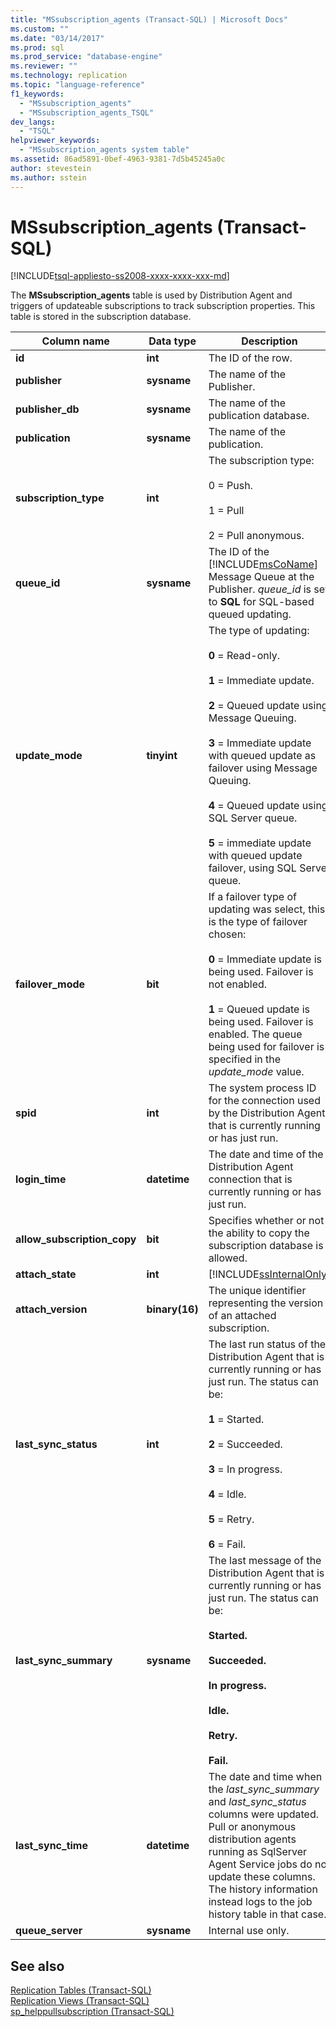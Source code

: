 ```yaml
---
title: "MSsubscription_agents (Transact-SQL) | Microsoft Docs"
ms.custom: ""
ms.date: "03/14/2017"
ms.prod: sql
ms.prod_service: "database-engine"
ms.reviewer: ""
ms.technology: replication
ms.topic: "language-reference"
f1_keywords: 
  - "MSsubscription_agents"
  - "MSsubscription_agents_TSQL"
dev_langs: 
  - "TSQL"
helpviewer_keywords: 
  - "MSsubscription_agents system table"
ms.assetid: 86ad5891-0bef-4963-9381-7d5b45245a0c
author: stevestein
ms.author: sstein
---
```

# MSsubscription_agents (Transact-SQL)
[!INCLUDE[tsql-appliesto-ss2008-xxxx-xxxx-xxx-md](../../includes/tsql-appliesto-ss2008-xxxx-xxxx-xxx-md.md)]

  The **MSsubscription_agents** table is used by Distribution Agent and triggers of updateable subscriptions to track subscription properties. This table is stored in the subscription database.  
  
|Column name|Data type|Description|  
|-----------------|---------------|-----------------|  
|**id**|**int**|The ID of the row.|  
|**publisher**|**sysname**|The name of the Publisher.|  
|**publisher_db**|**sysname**|The name of the publication database.|  
|**publication**|**sysname**|The name of the publication.|  
|**subscription_type**|**int**|The subscription type:<br /><br /> 0 = Push.<br /><br /> 1 = Pull<br /><br /> 2 = Pull anonymous.|  
|**queue_id**|**sysname**|The ID of the [!INCLUDE[msCoName](../../includes/msconame-md.md)] Message Queue at the Publisher. *queue_id* is set to **SQL** for SQL-based queued updating.|  
|**update_mode**|**tinyint**|The type of updating:<br /><br /> **0** = Read-only.<br /><br /> **1** = Immediate update.<br /><br /> **2** = Queued update using Message Queuing.<br /><br /> **3** = Immediate update with queued update as failover using Message Queuing.<br /><br /> **4** = Queued update using SQL Server queue.<br /><br /> **5** = immediate update with queued update failover, using SQL Server queue.|  
|**failover_mode**|**bit**|If a failover type of updating was select, this is the type of failover chosen:<br /><br /> **0** = Immediate update is being used. Failover is not enabled.<br /><br /> **1** = Queued update is being used. Failover is enabled. The queue being used for failover is specified in the *update_mode* value.|  
|**spid**|**int**|The system process ID for the connection used by the Distribution Agent that is currently running or has just run.|  
|**login_time**|**datetime**|The date and time of the Distribution Agent connection that is currently running or has just run.|  
|**allow_subscription_copy**|**bit**|Specifies whether or not the ability to copy the subscription database is allowed.|  
|**attach_state**|**int**|[!INCLUDE[ssInternalOnly](../../includes/ssinternalonly-md.md)]|  
|**attach_version**|**binary(16)**|The unique identifier representing the version of an attached subscription.|  
|**last_sync_status**|**int**|The last run status of the Distribution Agent that is currently running or has just run. The status can be:<br /><br /> **1** = Started.<br /><br /> **2** = Succeeded.<br /><br /> **3** = In progress.<br /><br /> **4** = Idle.<br /><br /> **5** = Retry.<br /><br /> **6** = Fail.|  
|**last_sync_summary**|**sysname**|The last message of the Distribution Agent that is currently running or has just run. The status can be:<br /><br /> **Started.**<br /><br /> **Succeeded.**<br /><br /> **In progress.**<br /><br /> **Idle.**<br /><br /> **Retry.**<br /><br /> **Fail.**|  
|**last_sync_time**|**datetime**|The date and time when the *last_sync_summary* and *last_sync_status* columns were updated. Pull or anonymous distribution agents running as SqlServer Agent Service jobs do not update these columns. The history information instead logs to the job history table in that case.|  
|**queue_server**|**sysname**|Internal use only.|  
  
## See also  
 [Replication Tables &#40;Transact-SQL&#41;](../../relational-databases/system-tables/replication-tables-transact-sql.md)   
 [Replication Views &#40;Transact-SQL&#41;](../../relational-databases/system-views/replication-views-transact-sql.md)   
 [sp_helppullsubscription &#40;Transact-SQL&#41;](../../relational-databases/system-stored-procedures/sp-helppullsubscription-transact-sql.md)  
  
  
